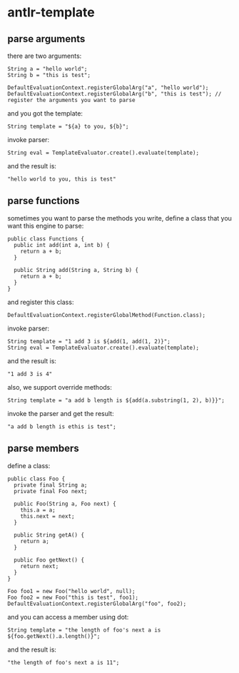 # antlr-template

## parse arguments

there are two arguments:
```
String a = "hello world";
String b = "this is test";

DefaultEvaluationContext.registerGlobalArg("a", "hello world");
DefaultEvaluationContext.registerGlobalArg("b", "this is test"); // register the arguments you want to parse
```
and you got the template:
```
String template = "${a} to you, ${b}";
```
invoke parser:
```
String eval = TemplateEvaluator.create().evaluate(template);
```
and the result is:
```
"hello world to you, this is test"
```

## parse functions

sometimes you want to parse the methods you write, define a class that you want this engine to parse:
```
public class Functions {
  public int add(int a, int b) {
    return a + b;
  }
  
  public String add(String a, String b) {
    return a + b;
  }
}
```
and register this class:
```
DefaultEvaluationContext.registerGlobalMethod(Function.class);
```
invoke parser:
```
String template = "1 add 3 is ${add(1, add(1, 2)}";
String eval = TemplateEvaluator.create().evaluate(template);
```
and the result is:
```
"1 add 3 is 4"
```
also, we support override methods:
```
String template = "a add b length is ${add(a.substring(1, 2), b)}}";
```
invoke the parser and get the result:
```
"a add b length is ethis is test";
```

## parse members

define a class:
```
public class Foo {
  private final String a;
  private final Foo next;

  public Foo(String a, Foo next) {
    this.a = a;
    this.next = next;
  }

  public String getA() {
    return a;
  }

  public Foo getNext() {
    return next;
  }
}

Foo foo1 = new Foo("hello world", null);
Foo foo2 = new Foo("this is test", foo1);
DefaultEvaluationContext.registerGlobalArg("foo", foo2);
```
and you can access a member using dot:
```
String template = "the length of foo's next a is ${foo.getNext().a.length()}";
```
and the result is:
```
"the length of foo's next a is 11";
```
